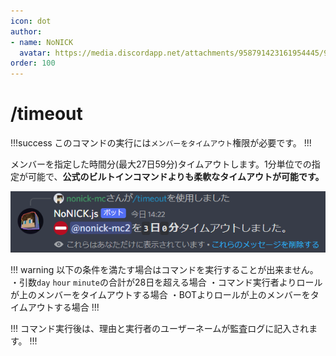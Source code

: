 ```yaml
---
icon: dot
author: 
- name: NoNICK
  avatar: https://media.discordapp.net/attachments/958791423161954445/975266759529623652/-3.png?width=663&height=663
order: 100
---
```


# /timeout

!!!success
このコマンドの実行には`メンバーをタイムアウト`権限が必要です。
!!!

メンバーを指定した時間分(最大27日59分)タイムアウトします。1分単位での指定が可能で、**公式のビルトインコマンドよりも柔軟なタイムアウトが可能です。**

![](/static/features/timeout_1.png)

!!! warning 以下の条件を満たす場合はコマンドを実行することが出来ません。
・引数`day` `hour` `minute`の合計が28日を超える場合
・コマンド実行者よりロールが上のメンバーをタイムアウトする場合
・BOTよりロールが上のメンバーをタイムアウトする場合
!!!

!!!
コマンド実行後は、理由と実行者のユーザーネームが監査ログに記入されます。
!!!